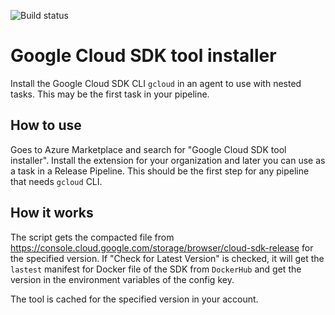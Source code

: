 ![Build status](https://dev.azure.com/nexsobr/nexso/_apis/build/status/Tools/AzureDevOps.GoogleCloudSdkTool?branchName=master)

# Google Cloud SDK tool installer

Install the Google Cloud SDK CLI `gcloud` in an agent to use with nested tasks.
This may be the first task in your pipeline.

## How to use

Goes to Azure Marketplace and search for "Google Cloud SDK tool installer".
Install the extension for your organization and later you can use as a task in a Release Pipeline.
This should be the first step for any pipeline that needs `gcloud` CLI.

## How it works

The script gets the compacted file from https://console.cloud.google.com/storage/browser/cloud-sdk-release for the specified version.
If "Check for Latest Version" is checked, it will get the `lastest` manifest for Docker file of the SDK from `DockerHub` and get the version in the environment variables of the config key.

The tool is cached for the specified version in your account.
